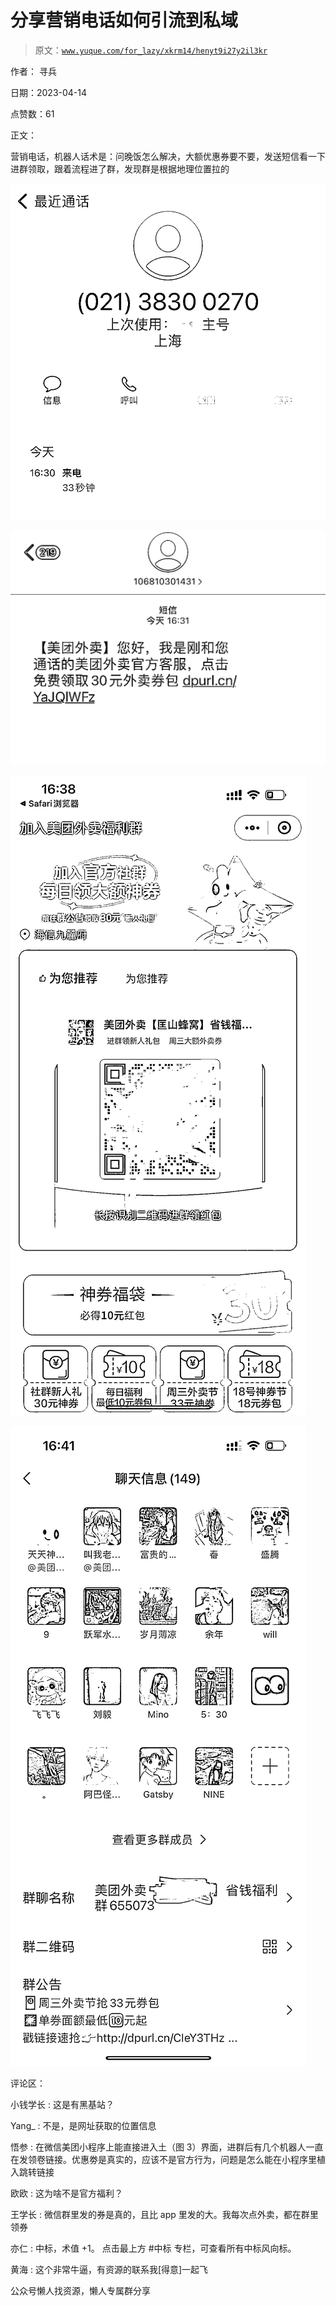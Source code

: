 # 分享营销电话如何引流到私域

> 原文：[`www.yuque.com/for_lazy/xkrm14/henyt9i27y2il3kr`](https://www.yuque.com/for_lazy/xkrm14/henyt9i27y2il3kr)



作者： 寻兵



日期：2023-04-14



点赞数：61

<ne-card data-card-name="hr" data-card-type="block" id="z2jqa" data-event-boundary="card">

正文：



营销电话，机器人话术是：问晚饭怎么解决，大额优惠券要不要，发送短信看一下进群领取，跟着流程进了群，发现群是根据地理位置拉的



<ne-card data-card-name="image" data-card-type="inline" id="mqmIQ" data-event-boundary="card">![](img/3aab2b020dbe0956980208cdf6d01d88.png)</ne-card>



<ne-card data-card-name="image" data-card-type="inline" id="FNU9x" data-event-boundary="card">![](img/fe1073708de50755da66e78cebfcd730.png)</ne-card>



<ne-card data-card-name="image" data-card-type="inline" id="uNbjC" data-event-boundary="card">![](img/cd5e20767ea8c0cfb348e7acb5a5be07.png)</ne-card>



<ne-card data-card-name="image" data-card-type="inline" id="s9rMQ" data-event-boundary="card">![](img/e54ac7d98eab21d1f53d59567790a50b.png)</ne-card>

<ne-card data-card-name="hr" data-card-type="block" id="XBdLs" data-event-boundary="card">

评论区：



小钱学长 : 这是有黑基站？



Yang_ : 不是，是网址获取的位置信息



悟参 : 在微信美团小程序上能直接进入土（图 3）界面，进群后有几个机器人一直在发领卷链接。优惠劵是真实的，应该不是官方行为，问题是怎么能在小程序里植入跳转链接



欧欧 : 这为啥不是官方福利？



王学长 : 微信群里发的券是真的，且比 app 里发的大。我每次点外卖，都在群里领券



亦仁 : 中标，术值 +1。 点击最上方 #中标 专栏，可查看所有中标风向标。



黄海 : 这个非常牛逼，有资源的联系我[得意]一起飞

<ne-card data-card-name="hr" data-card-type="block" id="zQ4Ag" data-event-boundary="card">

公众号懒人找资源，懒人专属群分享

</ne-card></ne-card></ne-card>